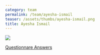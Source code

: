 ```yaml
---
category: team
permalink: /team/ayesha-ismail
teaser: /assets/thumbs/ayesha-ismail.png
title: Ayesha Ismail
---
```


<img src="/assets/img/ayesha-ismail.jpg" />

[Questionnare Answers](https://drive.google.com/open?id=1-dffkqpReSglBUZds_Yq0Ybk4eMawgWjSNUg3Wz3CFY)
